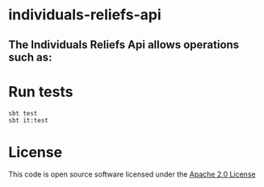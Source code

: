 individuals-reliefs-api
========================

The Individuals Reliefs Api allows operations such as:
- 

# Run tests
```
sbt test
sbt it:test
```

# License

This code is open source software licensed under the [Apache 2.0 License]("http://www.apache.org/licenses/LICENSE-2.0.html")
